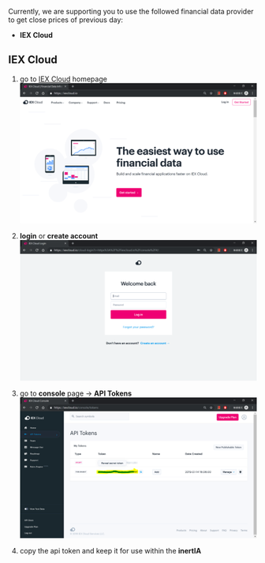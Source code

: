 Currently, we are supporting you to use the followed financial data provider to get close prices of previous day:
- **IEX Cloud**

## IEX Cloud

1. go to [IEX Cloud](https://iexcloud.io/) homepage
![iex-home](images/iex-home.PNG) 

2. **login** or **create account**
![iex-login](images/iex-login.PNG) 

3. go to **console** page -> **API Tokens**
![iex-token](images/iex-token.PNG) 

4. copy the api token and keep it for use within the **inertIA**
